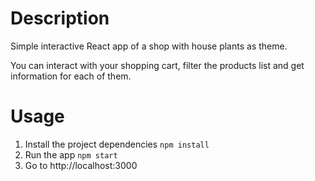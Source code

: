 # Description
Simple interactive React app of a shop with house plants as theme.

You can interact with your shopping cart, filter the products list and get information for each of them.

# Usage
1) Install the project dependencies `npm install`
2) Run the app `npm start`
3) Go to http://localhost:3000 
